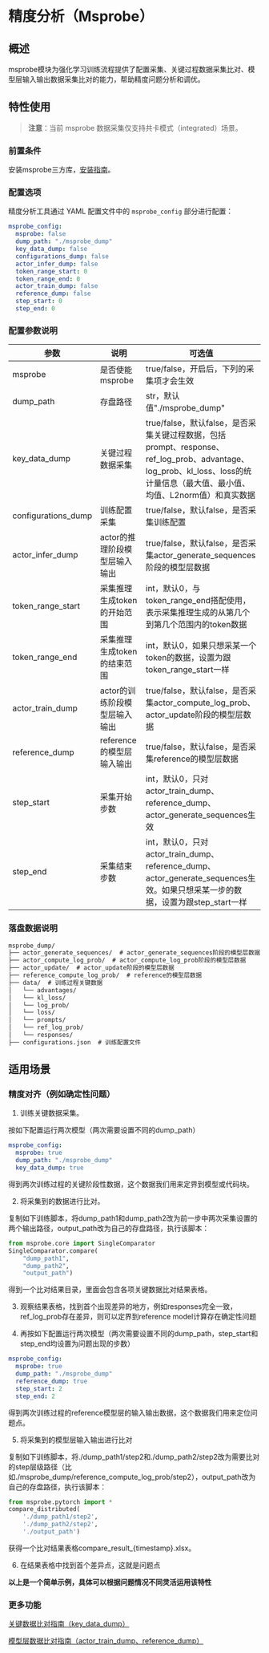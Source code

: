# 精度分析（Msprobe）

## 概述

msprobe模块为强化学习训练流程提供了配置采集、关键过程数据采集比对、模型层输入输出数据采集比对的能力，帮助精度问题分析和调优。

## 特性使用

> **注意**：当前 msprobe 数据采集仅支持共卡模式（integrated）场景。

### 前置条件

安装msprobe三方库，[安装指南](https://gitee.com/ascend/mstt/blob/master/debug/accuracy_tools/msprobe/docs/01.installation.md)。

### 配置选项

精度分析工具通过 YAML 配置文件中的 `msprobe_config` 部分进行配置：

```yaml
msprobe_config:
  msprobe: false
  dump_path: "./msprobe_dump"
  key_data_dump: false
  configurations_dump: false
  actor_infer_dump: false
  token_range_start: 0
  token_range_end: 0
  actor_train_dump: false
  reference_dump: false
  step_start: 0
  step_end: 0
```

### 配置参数说明

| 参数 | 说明 | 可选值 |
|------|------|--------|
| msprobe | 是否使能msprobe | true/false，开启后，下列的采集项才会生效 |
| dump_path | 存盘路径 | str，默认值"./msprobe_dump" |
| key_data_dump | 关键过程数据采集 | true/false，默认false，是否采集关键过程数据，包括prompt、response、ref_log_prob、advantage、log_prob、kl_loss、loss的统计量信息（最大值、最小值、均值、L2norm值）和真实数据 |
| configurations_dump | 训练配置采集 | true/false，默认false，是否采集训练配置 |
| actor_infer_dump | actor的推理阶段模型层输入输出 | true/false，默认false，是否采集actor_generate_sequences阶段的模型层数据 |
| token_range_start | 采集推理生成token的开始范围 | int，默认0，与token_range_end搭配使用，表示采集推理生成的从第几个到第几个范围内的token数据 |
| token_range_end | 采集推理生成token的结束范围 | int，默认0，如果只想采某一个token的数据，设置为跟token_range_start一样 |
| actor_train_dump | actor的训练阶段模型层输入输出 | true/false，默认false，是否采集actor_compute_log_prob、actor_update阶段的模型层数据 |
| reference_dump | reference的模型层输入输出 | true/false，默认false，是否采集reference的模型层数据 |
| step_start | 采集开始步数 | int，默认0，只对actor_train_dump、reference_dump、actor_generate_sequences生效 |
| step_end | 采集结束步数 | int，默认0，只对actor_train_dump、reference_dump、actor_generate_sequences生效。如果只想采某一步的数据，设置为跟step_start一样 |

### 落盘数据说明

```txt
msprobe_dump/
├── actor_generate_sequences/  # actor_generate_sequences阶段的模型层数据
├── actor_compute_log_prob/  # actor_compute_log_prob阶段的模型层数据
├── actor_update/  # actor_update阶段的模型层数据
├── reference_compute_log_prob/  # reference的模型层数据
├── data/  # 训练过程关键数据
│   └── advantages/  
│   └── kl_loss/  
│   └── log_prob/  
│   └── loss/  
│   └── prompts/  
│   └── ref_log_prob/  
│   └── responses/  
├── configurations.json  # 训练配置文件
```

## 适用场景

### 精度对齐（例如确定性问题）

1. 训练关键数据采集。

按如下配置运行两次模型（两次需要设置不同的dump_path）
```yaml
msprobe_config:
  msprobe: true
  dump_path: "./msprobe_dump"
  key_data_dump: true
```
得到两次训练过程的关键阶段性数据，这个数据我们用来定界到模型或代码块。

2. 将采集到的数据进行比对。

复制如下训练脚本，将dump_path1和dump_path2改为前一步中两次采集设置的两个输出路径，output_path改为自己的存盘路径，执行该脚本：
```python
from msprobe.core import SingleComparator
SingleComparator.compare(
    "dump_path1", 
    "dump_path2", 
    "output_path")
```
得到一个比对结果目录，里面会包含各项关键数据比对结果表格。

3. 观察结果表格，找到首个出现差异的地方，例如responses完全一致，ref_log_prob存在差异，则可以定界到reference model计算存在确定性问题

4. 再按如下配置运行两次模型（两次需要设置不同的dump_path，step_start和step_end均设置为问题出现的步数）
```yaml
msprobe_config:
  msprobe: true
  dump_path: "./msprobe_dump"
  reference_dump: true
  step_start: 2
  step_end: 2
```
得到两次训练过程的reference模型层的输入输出数据，这个数据我们用来定位问题点。

5. 将采集到的模型层输入输出进行比对

复制如下训练脚本，将./dump_path1/step2和./dump_path2/step2改为需要比对的step层级路径（比如./msprobe_dump/reference_compute_log_prob/step2），output_path改为自己的存盘路径，执行该脚本：
```python
from msprobe.pytorch import *
compare_distributed(
    './dump_path1/step2', 
    './dump_path2/step2', 
    './output_path')
```
获得一个比对结果表格compare_result_{timestamp}.xlsx。

6. 在结果表格中找到首个差异点，这就是问题点

**以上是一个简单示例，具体可以根据问题情况不同灵活运用该特性**

### 更多功能

[关键数据比对指南（key_data_dump）](https://gitee.com/ascend/mstt/blob/master/debug/accuracy_tools/msprobe/docs/34.RL_collect.md#%E7%BB%93%E6%9E%9C%E6%AF%94%E5%AF%B9)

[模型层数据比对指南（actor_train_dump、reference_dump）](https://gitee.com/ascend/mstt/blob/master/debug/accuracy_tools/msprobe/docs/10.accuracy_compare_PyTorch.md#222-compare_distributed-%E5%87%BD%E6%95%B0)
